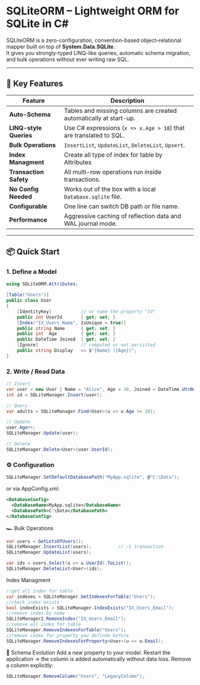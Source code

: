 # SQLiteORM – Lightweight ORM for SQLite in C#

SQLiteORM is a zero-configuration, convention-based object–relational mapper built on top of **System.Data.SQLite**.  
It gives you strongly-typed LINQ-like queries, automatic schema migration, and bulk operations without ever writing raw SQL.

---

## 🚀 Key Features

| Feature | Description |
|---|---|
| **Auto-Schema** | Tables and missing columns are created automatically at start-up. |
| **LINQ-style Queries** | Use C# expressions (`x => x.Age > 18`) that are translated to SQL. |
| **Bulk Operations** | `InsertList`, `UpdateList`, `DeleteList`, `Upsert`. |
| **Index Managment** | Create all type of index for table by Attributes |
| **Transaction Safety** | All multi-row operations run inside transactions. |
| **No Config Needed** | Works out of the box with a local `Database.sqlite` file. |
| **Configurable** | One line can switch DB path or file name. |
| **Performance** | Aggressive caching of reflection data and WAL journal mode. |

---

## 📦 Quick Start

### 1. Define a Model

```csharp
using SQLiteORM.Attributes;

[Table("Users")]
public class User
{
    [IdentityKey]           // or name the property "Id"
    public int UserId       { get; set; }
    [Index("IX_Users_Name", IsUnique = true)]
    public string Name      { get; set; }
    public int  Age         { get; set; }
    public DateTime Joined  { get; set; }
    [Ignore]                // computed or not persisted
    public string Display   => $"{Name} ({Age})";
}
```

### 2. Write / Read Data

```csharp
// Insert
var user = new User { Name = "Alice", Age = 30, Joined = DateTime.UtcNow };
int id = SQLiteManager.Insert(user);

// Query
var adults = SQLiteManager.Find<User>(u => u.Age >= 18);

// Update
user.Age++;
SQLiteManager.Update(user);

// Delete
SQLiteManager.Delete<User>(user.UserId);
```

### ⚙️ Configuration

```csharp
SQLiteManager.SetDefaultDatabasePath("MyApp.sqlite", @"C:\Data");


```
or via AppConfig.xml:
```xml
<DatabaseConfig>
  <DatabaseName>MyApp.sqlite</DatabaseName>
  <DatabasePath>C:\Data</DatabasePath>
</DatabaseConfig>
```

🏎️ Bulk Operations
```csharp
var users = GetLotsOfUsers();
SQLiteManager.InsertList(users);          // ~1 transaction
SQLiteManager.UpdateList(users);

var ids = users.Select(u => u.UserId).ToList();
SQLiteManager.DeleteList<User>(ids);
```
Index Managment
```csharp
//get all index for table
var indexes = SQLiteManager.GetIndexesForTable("Users");
//check index exists
bool indexExists = SQLiteManager.IndexExists("IX_Users_Email");
//remove index by name
SQLiteManager2.RemoveIndex("IX_Users_Email");
//remove all index for table
SQLiteManager.RemoveIndexesForTable("Users");
//remove index for property you definde before
SQLiteManager.RemoveIndexesForProperty<User>(u => u.Email);
```
🧹 Schema Evolution
Add a new property to your model.
Restart the application → the column is added automatically without data loss.
Remove a column explicitly:

```csharp
SQLiteManager.RemoveColumn("Users", "LegacyColumn");

```
